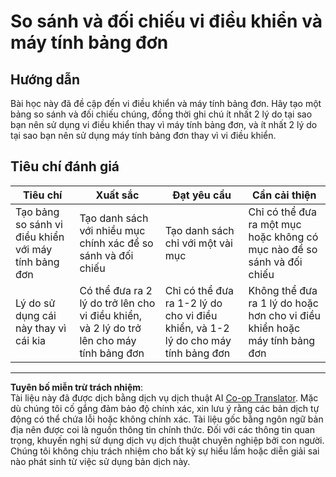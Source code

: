 <!--
CO_OP_TRANSLATOR_METADATA:
{
  "original_hash": "750bd75866471141f857240219084767",
  "translation_date": "2025-08-27T22:54:22+00:00",
  "source_file": "1-getting-started/lessons/2-deeper-dive/assignment.md",
  "language_code": "vi"
}
-->
# So sánh và đối chiếu vi điều khiển và máy tính bảng đơn

## Hướng dẫn

Bài học này đã đề cập đến vi điều khiển và máy tính bảng đơn. Hãy tạo một bảng so sánh và đối chiếu chúng, đồng thời ghi chú ít nhất 2 lý do tại sao bạn nên sử dụng vi điều khiển thay vì máy tính bảng đơn, và ít nhất 2 lý do tại sao bạn nên sử dụng máy tính bảng đơn thay vì vi điều khiển.

## Tiêu chí đánh giá

| Tiêu chí | Xuất sắc | Đạt yêu cầu | Cần cải thiện |
| -------- | --------- | ----------- | ------------- |
| Tạo bảng so sánh vi điều khiển với máy tính bảng đơn | Tạo danh sách với nhiều mục chính xác để so sánh và đối chiếu | Tạo danh sách chỉ với một vài mục | Chỉ có thể đưa ra một mục hoặc không có mục nào để so sánh và đối chiếu |
| Lý do sử dụng cái này thay vì cái kia | Có thể đưa ra 2 lý do trở lên cho vi điều khiển, và 2 lý do trở lên cho máy tính bảng đơn | Chỉ có thể đưa ra 1-2 lý do cho vi điều khiển, và 1-2 lý do cho máy tính bảng đơn | Không thể đưa ra 1 lý do hoặc hơn cho vi điều khiển hoặc máy tính bảng đơn |

---

**Tuyên bố miễn trừ trách nhiệm**:  
Tài liệu này đã được dịch bằng dịch vụ dịch thuật AI [Co-op Translator](https://github.com/Azure/co-op-translator). Mặc dù chúng tôi cố gắng đảm bảo độ chính xác, xin lưu ý rằng các bản dịch tự động có thể chứa lỗi hoặc không chính xác. Tài liệu gốc bằng ngôn ngữ bản địa nên được coi là nguồn thông tin chính thức. Đối với các thông tin quan trọng, khuyến nghị sử dụng dịch vụ dịch thuật chuyên nghiệp bởi con người. Chúng tôi không chịu trách nhiệm cho bất kỳ sự hiểu lầm hoặc diễn giải sai nào phát sinh từ việc sử dụng bản dịch này.